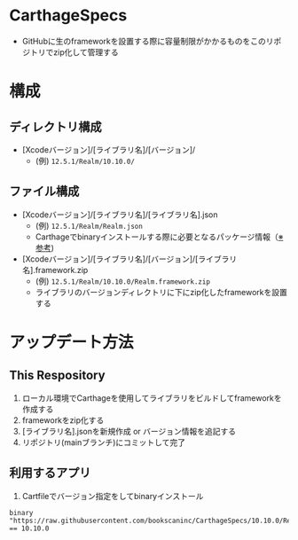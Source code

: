 # CarthageSpecs
* GitHubに生のframeworkを設置する際に容量制限がかかるものをこのリポジトリでzip化して管理する

# 構成
## ディレクトリ構成
* [Xcodeバージョン]/[ライブラリ名]/[バージョン]/
  * (例) `12.5.1/Realm/10.10.0/`

## ファイル構成
* [Xcodeバージョン]/[ライブラリ名]/[ライブラリ名].json
  * (例) `12.5.1/Realm/Realm.json`
  * Carthageでbinaryインストールする際に必要となるパッケージ情報（[※参考](https://github.com/bookscaninc/CarthageSpecs/blob/main/12.5.1/Realm/Realm.json))
* [Xcodeバージョン]/[ライブラリ名]/[バージョン]/[ライブラリ名].framework.zip
  * (例) `12.5.1/Realm/10.10.0/Realm.framework.zip`
  * ライブラリのバージョンディレクトリに下にzip化したframeworkを設置する

# アップデート方法
## This Respository
1. ローカル環境でCarthageを使用してライブラリをビルドしてframeworkを作成する
2. frameworkをzip化する
3. [ライブラリ名].jsonを新規作成 or バージョン情報を追記する
4. リポジトリ(mainブランチ)にコミットして完了

## 利用するアプリ
1. Cartfileでバージョン指定をしてbinaryインストール
```
binary "https://raw.githubusercontent.com/bookscaninc/CarthageSpecs/10.10.0/Realm/Realm.json" == 10.10.0
```
